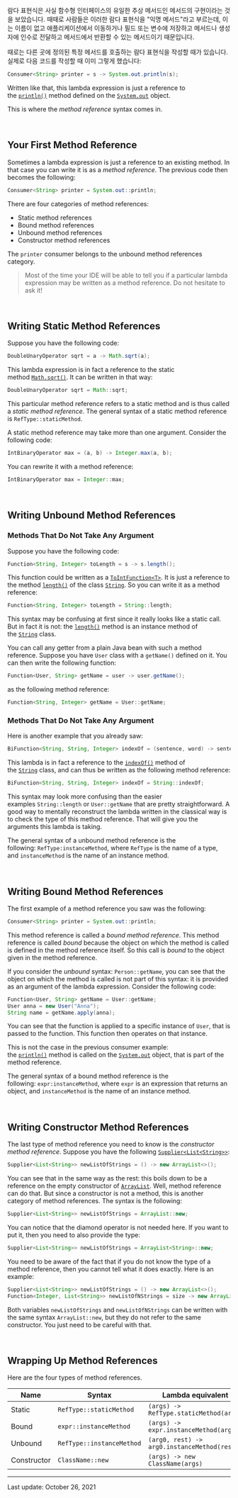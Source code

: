람다 표현식은 사실 함수형 인터페이스의 유일한 추상 메서드인 메서드의 구현이라는 것을 보았습니다. 때때로 사람들은 이러한 람다 표현식을 "익명 메서드"라고 부르는데, 이는 이름이 없고 애플리케이션에서 이동하거나 필드 또는 변수에 저장하고 메서드나 생성자에 인수로 전달하고 메서드에서 반환할 수 있는 메서드이기 때문입니다.

때로는 다른 곳에 정의된 특정 메서드를 호출하는 람다 표현식을 작성할 때가 있습니다. 실제로 다음 코드를 작성할 때 이미 그렇게 했습니다:

```java
Consumer<String> printer = s -> System.out.println(s);
```

Written like that, this lambda expression is just a reference to the [`println()`](https://docs.oracle.com/en/java/javase/22/docs/api/java.base/java/io/PrintStream.html#println()) method defined on the [`System.out`](https://docs.oracle.com/en/java/javase/22/docs/api/java.base/java/lang/System.html#out) object.

This is where the _method reference_ syntax comes in.

 

## Your First Method Reference

Sometimes a lambda expression is just a reference to an existing method. In that case you can write it is as a _method reference_. The previous code then becomes the following:

```java
Consumer<String> printer = System.out::println;
```

There are four categories of method references:

- Static method references
- Bound method references
- Unbound method references
- Constructor method references

The `printer` consumer belongs to the unbound method references category.

> Most of the time your IDE will be able to tell you if a particular lambda expression may be written as a method reference. Do not hesitate to ask it!

 

## Writing Static Method References

Suppose you have the following code:

```java
DoubleUnaryOperator sqrt = a -> Math.sqrt(a);
```

This lambda expression is in fact a reference to the static method [`Math.sqrt()`](https://docs.oracle.com/en/java/javase/22/docs/api/java.base/java/lang/Math.html#sqrt(double)). It can be written in that way:

```java
DoubleUnaryOperator sqrt = Math::sqrt;
```

This particular method reference refers to a static method and is thus called a _static method reference_. The general syntax of a static method reference is `RefType::staticMethod`.

A static method reference may take more than one argument. Consider the following code:

```java
IntBinaryOperator max = (a, b) -> Integer.max(a, b);
```

You can rewrite it with a method reference:

```java
IntBinaryOperator max = Integer::max;
```

 

## Writing Unbound Method References

### Methods That Do Not Take Any Argument

Suppose you have the following code:

```java
Function<String, Integer> toLength = s -> s.length();
```

This function could be written as a [`ToIntFunction<T>`](https://docs.oracle.com/en/java/javase/22/docs/api/java.base/java/util/function/ToIntFunction.html). It is just a reference to the method [`length()`](https://docs.oracle.com/en/java/javase/22/docs/api/java.base/java/lang/String.html#length()) of the class [`String`](https://docs.oracle.com/en/java/javase/22/docs/api/java.base/java/lang/String.html). So you can write it as a method reference:

```java
Function<String, Integer> toLength = String::length;
```

This syntax may be confusing at first since it really looks like a static call. But in fact it is not: the [`length()`](https://docs.oracle.com/en/java/javase/22/docs/api/java.base/java/lang/String.html#length()) method is an instance method of the [`String`](https://docs.oracle.com/en/java/javase/22/docs/api/java.base/java/lang/String.html) class.

You can call any getter from a plain Java bean with such a method reference. Suppose you have `User` class with a `getName()` defined on it. You can then write the following function:

```java
Function<User, String> getName = user -> user.getName();
```

as the following method reference:

```java
Function<String, Integer> getName = User::getName;
```

### Methods That Do Not Take Any Argument

Here is another example that you already saw:

```java
BiFunction<String, String, Integer> indexOf = (sentence, word) -> sentence.indexOf(word);
```

This lambda is in fact a reference to the [`indexOf()`](https://docs.oracle.com/en/java/javase/22/docs/api/java.base/java/lang/String.html#indexOf(int)) method of the [`String`](https://docs.oracle.com/en/java/javase/22/docs/api/java.base/java/lang/String.html) class, and can thus be written as the following method reference:

```java
BiFunction<String, String, Integer> indexOf = String::indexOf;
```

This syntax may look more confusing than the easier examples `String::length` or `User::getName` that are pretty straightforward. A good way to mentally reconstruct the lambda written in the classical way is to check the type of this method reference. That will give you the arguments this lambda is taking.

The general syntax of a unbound method reference is the following: `RefType:instanceMethod`, where `RefType` is the name of a type, and `instanceMethod` is the name of an instance method.

 

## Writing Bound Method References

The first example of a method reference you saw was the following:

```java
Consumer<String> printer = System.out::println;
```

This method reference is called a _bound method reference_. This method reference is called _bound_ because the object on which the method is called is defined in the method reference itself. So this call is _bound_ to the object given in the method reference.

If you consider the _unbound_ syntax: `Person::getName`, you can see that the object on which the method is called is not part of this syntax: it is provided as an argument of the lambda expression. Consider the following code:

```java
Function<User, String> getName = User::getName;
User anna = new User("Anna");
String name = getName.apply(anna);
```

You can see that the function is applied to a specific instance of `User`, that is passed to the function. This function then operates on that instance.

This is not the case in the previous consumer example: the [`println()`](https://docs.oracle.com/en/java/javase/22/docs/api/java.base/java/io/PrintStream.html#println()) method is called on the [`System.out`](https://docs.oracle.com/en/java/javase/22/docs/api/java.base/java/lang/System.html#out) object, that is part of the method reference.

The general syntax of a bound method reference is the following: `expr:instanceMethod`, where `expr` is an expression that returns an object, and `instanceMethod` is the name of an instance method.

 

## Writing Constructor Method References

The last type of method reference you need to know is the _constructor method reference_. Suppose you have the following [`Supplier<List<String>>`](https://docs.oracle.com/en/java/javase/22/docs/api/java.base/java/util/function/Supplier.html):

```java
Supplier<List<String>> newListOfStrings = () -> new ArrayList<>();
```

You can see that in the same way as the rest: this boils down to be a reference on the empty constructor of [`ArrayList`](https://docs.oracle.com/en/java/javase/22/docs/api/java.base/java/util/ArrayList.html). Well, method reference can do that. But since a constructor is not a method, this is another category of method references. The syntax is the following:

```java
Supplier<List<String>> newListOfStrings = ArrayList::new;
```

You can notice that the diamond operator is not needed here. If you want to put it, then you need to also provide the type:

```java
Supplier<List<String>> newListOfStrings = ArrayList<String>::new;
```

You need to be aware of the fact that if you do not know the type of a method reference, then you cannot tell what it does exactly. Here is an example:

```java
Supplier<List<String>> newListOfStrings = () -> new ArrayList<>();
Function<Integer, List<String>> newListOfNStrings = size -> new ArrayList<>(size);
```

Both variables `newListOfStrings` and `newListOfNStrings` can be written with the same syntax `ArrayList::new`, but they do not refer to the same constructor. You just need to be careful with that.

 

## Wrapping Up Method References

Here are the four types of method references.

|Name|Syntax|Lambda equivalent|
|---|---|---|
|Static|`RefType::staticMethod`|`(args) -> RefType.staticMethod(args)`|
|Bound|`expr::instanceMethod`|`(args) -> expr.instanceMethod(args)`|
|Unbound|`RefType::instanceMethod`|`(arg0, rest) -> arg0.instanceMethod(rest)`|
|Constructor|`ClassName::new`|`(args) -> new ClassName(args)`|

---
Last update: October 26, 2021